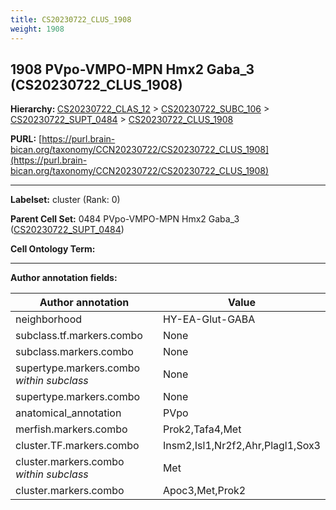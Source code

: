 ```yaml
---
title: CS20230722_CLUS_1908
weight: 1908
---
```

## 1908 PVpo-VMPO-MPN Hmx2 Gaba_3 (CS20230722_CLUS_1908)
<b>Hierarchy: </b>
[CS20230722_CLAS_12](../CS20230722_CLAS_12) >
[CS20230722_SUBC_106](../CS20230722_SUBC_106) >
[CS20230722_SUPT_0484](../CS20230722_SUPT_0484) >
[CS20230722_CLUS_1908](../CS20230722_CLUS_1908)

**PURL:** [https://purl.brain-bican.org/taxonomy/CCN20230722/CS20230722_CLUS_1908](https://purl.brain-bican.org/taxonomy/CCN20230722/CS20230722_CLUS_1908)

---


**Labelset:** cluster (Rank: 0)

**Parent Cell Set:** 0484 PVpo-VMPO-MPN Hmx2 Gaba_3 ([CS20230722_SUPT_0484](../CS20230722_SUPT_0484))



**Cell Ontology Term:** 

[MARKER GENES.]: #


---

[TRANSFERRED ANNOTATIONS.]: #


[AUTHOR ANNOTATION FIELDS.]: #


**Author annotation fields:**

| Author annotation | Value |
|-------------------|-------|
|neighborhood|HY-EA-Glut-GABA|
|subclass.tf.markers.combo|None|
|subclass.markers.combo|None|
|supertype.markers.combo _within subclass_|None|
|supertype.markers.combo|None|
|anatomical_annotation|PVpo|
|merfish.markers.combo|Prok2,Tafa4,Met|
|cluster.TF.markers.combo|Insm2,Isl1,Nr2f2,Ahr,Plagl1,Sox3|
|cluster.markers.combo _within subclass_|Met|
|cluster.markers.combo|Apoc3,Met,Prok2|
